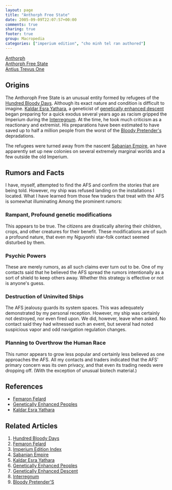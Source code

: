```yaml
---
layout: page
title: "Anthorph Free State"
date: 2005-09-09T22:07:57+00:00
comments: true
sharing: true
footer: true
group: Macropedia
categories: ["imperium edition", "cho minh tel ran authored"]
---
```


<div class='row'>
	<div class='col-md-4'><a href='/macropedia/anthorph'>Anthorph</a></div>
	<div class='col-md-4'><a href='/macropedia/anthorph-free-state'>Anthorph Free State</a></div>
	<div class='col-md-4'><a href='/macropedia/antius-trevus-one'>Antius Trevus One</a></div>
</div>




## Origins

The Anthoroph Free State is an unusual entity formed by refugees of the [Hundred Bloody Days](/macropedia/hundred-bloody-days). Although its exact nature and condition is difficult to imagine. [Kaldar Esra Yathara](/macropedia/kaldar-esra-yathara), a geneticist of [genetically enhanced descent](/macropedia/genetically-enhanced-peoples) began preparing for a quick exodus several years ago as racism gripped the Imperium during the [Interregnum](/macropedia/imperial-interregnum). At the time, he took much criticism as a reactionary and extremist. His preparations have been estimated to have saved up to half a million people from the worst of the [Bloody Pretender's](/macropedia/femaron-felard) depradations.

The refugees were turned away from the nascent [Sabanian Empire](/macropedia/sabanian-empire), an have apparently set up new colonies on several extremely marginal worlds and a few outside the old Imperium.

## Rumors and Facts

I have, myself, attempted to find the AFS and confirm the stories that are being told. However, my ship was refused landing on the installations I located. What I have learned from those few traders that treat with the AFS is somewhat illuminating Among the prominent rumors:

### Rampant, Profound genetic modifications
This appears to be true. The citizens are drastically altering their children, crops, and other creatures for their benefit. These modifications are of such a profound nature, that even my Nguyonhi star-folk contact seemed disturbed by them.

### Psychic Powers
These are merely rumors, as all such claims ever turn out to be. One of my contacts said that he believed the AFS spread the rumors intentionally as a sort of shield to keep others away. Whether this strategy is effective or not is anyone's guess.

### Destruction of Uninvited Ships
The AFS jealousy guards its system spaces. This was adequately demonstrated by my personal reception. However, my ship was certainly not destroyed, nor even fired upon. We did, however, leave when asked. No contact said they had witnessed such an event, but several had noted suspicious vapor and odd navigation regulation changes.

### Planning to Overthrow the Human Race
This rumor appears to grow less popular and certainly less believed as one approaches the AFS. All my contacts and traders indicated that the AFS' primary concern was its own privacy, and that even its trading needs were dropping off. (With the exception of unusual biotech material.)

## References
* [Femaron Felard](/macropedia/femaron-felard)
* [Genetically Enhanced Peoples](/macropedia/genetically-enhanced-peoples)
* [Kaldar Esra Yathara](/macropedia/kaldar-esra-yathara)

## Related Articles

1. [Hundred Bloody Days](/macropedia/hundred-bloody-days)
2. [Femaron Felard](/macropedia/femaron-felard)
3. [Imperium Edition Index](/macropedia/imperium-edition-index)
4. [Sabanian Empire](/macropedia/sabanian-empire)
5. [Kaldar Esra Yathara](/macropedia/kaldar-esra-yathara)
6. [Genetically Enhanced Peoples](/macropedia/genetically-enhanced-peoples)
7. [Genetically Enhanced Descent](/macropedia/genetically-enhanced-peoples)
8. [Interregnum](/macropedia/imperial-interregnum)
9. [Bloody Pretender'S](/macropedia/femaron-felard)


 
